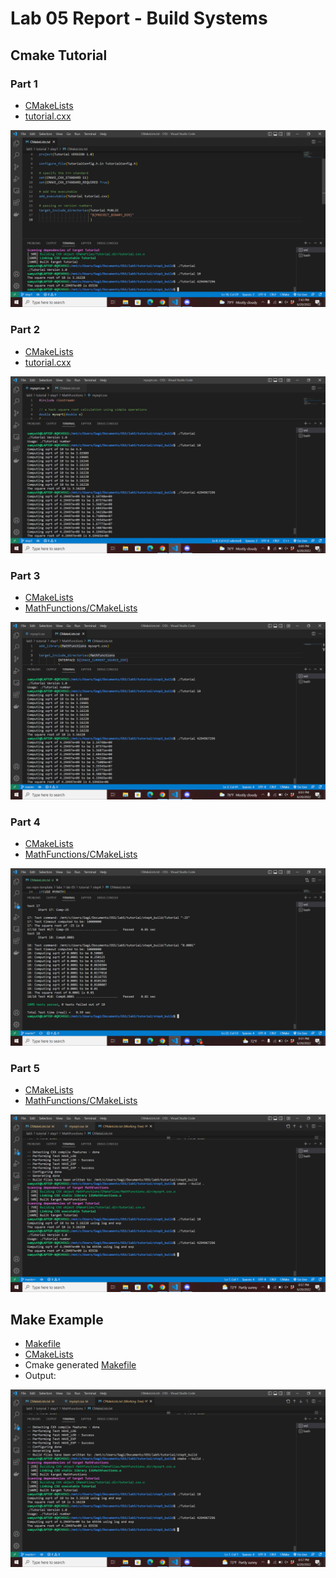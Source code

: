 # Lab 05 Report - Build Systems

## Cmake Tutorial

### Part 1

* [CMakeLists](tutorial/step1/CMakeLists.txt)
* [tutorial.cxx](tutorial/step1/tutorial.cxx)
<img alt="alt_text" src="tutorial/step1/step1.png" />

### Part 2

* [CMakeLists](tutorial/step2/CMakeLists.txt)
* [tutorial.cxx](tutorial/step2/tutorial.cxx)
<img alt="alt_text" src="tutorial/step2/step2.png" />

### Part 3

* [CMakeLists](tutorial/step3/CMakeLists.txt)
* [MathFunctions/CMakeLists](tutorial/step3/MathFunctions/CMakeLists.txt)
<img alt="alt_text" src="tutorial/step3/step3.png" />

### Part 4

* [CMakeLists](tutorial/step4/CMakeLists.txt)
* [MathFunctions/CMakeLists](tutorial/step4/MathFunctions/CMakeLists.txt)
<img alt="alt_text" src="tutorial/step4/step4.png" />

### Part 5

* [CMakeLists](tutorial/step5/CMakeLists.txt)
* [MathFunctions/CMakeLists](tutorial/step5/MathFunctions/CMakeLists.txt)
<img alt="alt_text" src="tutorial/step5/step5.png" />

## Make Example

* [Makefile](example/manual/Makefile)
* [CMakeLists](example/cmake/CMakeLists.txt)
* Cmake generated [Makefile](example/cmake/Makefile)
* Output:
<img alt="alt_text" src="tutorial/step5/step5.png" />
